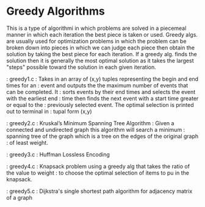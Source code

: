 # Greedy Algorithms

This is a type of algorithmi in which problems are solved in a piecemeal manner in which each iteration the best piece is taken or used. Greedy algs. are usually used for optimization problems in which the problem can be broken down into pieces in which we can judge each piece then obtain the solution by taking the best piece for each iteration. If a greedy alg. finds the solution then it is generally the most optimal solution as it takes the largest "steps" possible toward the solution in each given iteration.

  : greedy1.c
  : Takes in an array of (x,y) tuples representing the begin and end times for an
  : event and outputs the the maximum number of events that can be completed. It
  : sorts events by their end times and selects the event with the earliest end
  : time then finds the next event with a start time greater or equal to the
  : previously selected event. The optimal selection is printed out to terminal in
  : tupal form (x,y)

  : greedy2.c
  : Kruskal’s Minimum Spanning Tree Algorithm
  : Given a connected and undirected graph this algorithm will search a minimum
  : spanning tree of the graph which is a tree on the edges of the original graph
  : of least weight.

  : greedy3.c
  : Huffman Lossless Encoding

  : greedy4.c
  : Knapsack problem using a greedy alg that takes the ratio of the value to weight
  : to choose the optimal selection of items to pu in the knapsack.

  : greedy5.c
  : Dijkstra's single shortest path algorithm for adjacency matrix of a graph
